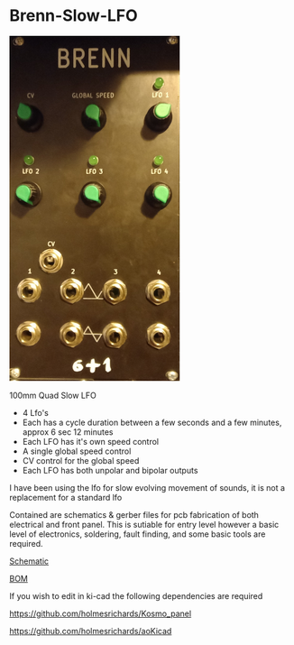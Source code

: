# Brenn-Slow-LFO

![Brenn Photo](/Docs/Brenn-Photo.png)

100mm Quad Slow LFO

- 4 Lfo's
- Each has a cycle duration between a few seconds and a few minutes, approx 6 sec 12 minutes
- Each LFO has it's own speed control
- A single global speed control
- CV control for the global speed
- Each LFO has both unpolar and bipolar outputs

I have been using the lfo for slow evolving movement of sounds, it is not a replacement for a standard lfo

Contained are schematics & gerber files for pcb fabrication of both electrical and front panel. This is sutiable for entry level however a basic level of electronics, soldering, fault finding, and some basic tools are required.


[Schematic](/Docs/Brenn-Schematic.pdf)

[BOM](Docs/Brenn-BOM.pdf)


If you wish to edit in ki-cad the following dependencies are required

 https://github.com/holmesrichards/Kosmo_panel
 
 https://github.com/holmesrichards/aoKicad